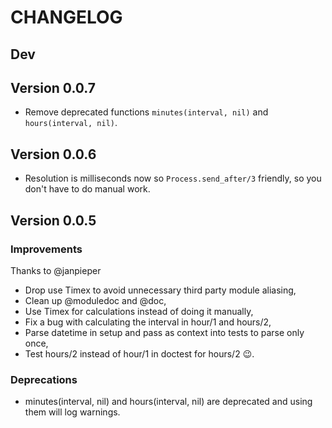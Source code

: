 # CHANGELOG

## Dev

## Version 0.0.7
* Remove deprecated functions `minutes(interval, nil)` and `hours(interval, nil)`.


## Version 0.0.6
* Resolution is milliseconds now so `Process.send_after/3` friendly, so you don't have to do manual work.


## Version 0.0.5


### Improvements

Thanks to @janpieper

* Drop use Timex to avoid unnecessary third party module aliasing,
* Clean up @moduledoc and @doc,
* Use Timex for calculations instead of doing it manually,
* Fix a bug with calculating the interval in hour/1 and hours/2,
* Parse datetime in setup and pass as context into tests to parse only once,
* Test hours/2 instead of hour/1 in doctest for hours/2 😉.

### Deprecations

* minutes(interval, nil) and hours(interval, nil) are deprecated and using them will log warnings.
